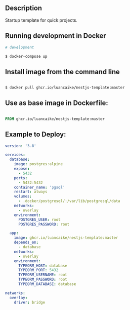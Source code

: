 ## Description

Startup template for quick projects.

## Running development in Docker

```bash
# development

$ docker-compose up

```

## Install image from the command line

```bash

$ docker pull ghcr.io/luancaike/nestjs-template:master

```

## Use as base image in Dockerfile:

```dockerfile

FROM ghcr.io/luancaike/nestjs-template:master

```

## Example to Deploy:

```yaml
version: '3.8'

services:
  database:
    image: postgres:alpine
    expose:
      - 5432
    ports:
      - 5432:5432
    container_name: 'pgsql'
    restart: always
    volumes:
      - .docker/postgresql/:/var/lib/postgresql/data
    networks:
      - overlay
    environment:
      POSTGRES_USER: root
      POSTGRES_PASSWORD: root

  app:
    image: ghcr.io/luancaike/nestjs-template:master
    depends_on:
      - database
    networks:
      - overlay
    environment:
      TYPEORM_HOST: database
      TYPEORM_PORT: 5432
      TYPEORM_USERNAME: root
      TYPEORM_PASSWORD: root
      TYPEORM_DATABASE: database

networks:
  overlay:
    driver: bridge
```
